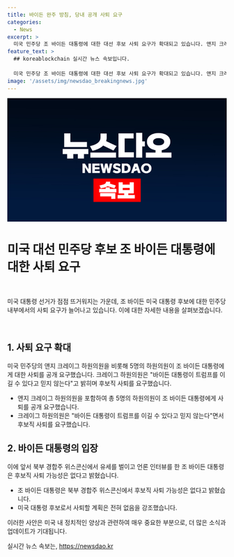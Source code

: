 ```yaml
---
title: 바이든 완주 방침, 당내 공개 사퇴 요구
categories:
  - News
excerpt: >
  미국 민주당 조 바이든 대통령에 대한 대선 후보 사퇴 요구가 확대되고 있습니다. 앤지 크레이그 하원의원을 포함한 5명의 민주당 의원들이 사퇴를 공개 요구하며 바이든 대통령의 후보직에 대한 불신을 표명했습니다. 이에도 바이든 대통령은 후보직 사퇴 가능성을 부인하며 자신의 입장을 재확인했습니다.
feature_text: >
  ## koreablockchain 실시간 뉴스 속보입니다.

  미국 민주당 조 바이든 대통령에 대한 대선 후보 사퇴 요구가 확대되고 있습니다. 앤지 크레이그 하원의원을 포함한 5명의 민주당 의원들이 사퇴를 공개 요구하며 바이든 대통령의 후보직에 대한 불신을 표명했습니다. 이에도 바이든 대통령은 후보직 사퇴 가능성을 부인하며 자신의 입장을 재확인했습니다.
image: '/assets/img/newsdao_breakingnews.jpg'
---
```


<p><img src="/assets/img/newsdao_breakingnews.jpg" alt="koreablockchain 속보" /></p>

<h1 data-ke-size="size26">미국 대선 민주당 후보 조 바이든 대통령에 대한 사퇴 요구</h1>

<p data-ke-size="size16">&nbsp;</p>

<p>미국 대통령 선거가 점점 뜨거워지는 가운데, 조 바이든 미국 대통령 후보에 대한 민주당 내부에서의 사퇴 요구가 늘어나고 있습니다. 이에 대한 자세한 내용을 살펴보겠습니다.</p>

<p data-ke-size="size16">&nbsp;</p>

<h2 data-ke-size="size24">1. 사퇴 요구 확대</h2>

<p>미국 민주당의 앤지 크레이그 하원의원을 비롯해 5명의 하원의원이 조 바이든 대통령에게 대한 사퇴를 공개 요구했습니다. 크레이그 하원의원은 "바이든 대통령이 트럼프를 이길 수 있다고 믿지 않는다"고 밝히며 후보직 사퇴를 요구했습니다.</p>

<ul>
  <li>앤지 크레이그 하원의원을 포함하여 총 5명의 하원의원이 조 바이든 대통령에게 사퇴를 공개 요구했습니다.</li>
  <li>크레이그 하원의원은 "바이든 대통령이 트럼프를 이길 수 있다고 믿지 않는다"면서 후보직 사퇴를 요구했습니다.</li>
</ul>

<h2 data-ke-size="size24">2. 바이든 대통령의 입장</h2>

<p>이에 앞서 북부 경합주 위스콘신에서 유세를 벌이고 언론 인터뷰를 한 조 바이든 대통령은 후보직 사퇴 가능성은 없다고 밝혔습니다.</p>

<ul>
  <li>조 바이든 대통령은 북부 경합주 위스콘신에서 후보직 사퇴 가능성은 없다고 밝혔습니다.</li>
  <li>미국 대통령 후보로서 사퇴할 계획은 전혀 없음을 강조했습니다.</li>
</ul>

<p>이러한 사안은 미국 내 정치적인 양상과 관련하여 매우 중요한 부분으로, 더 많은 소식과 업데이트가 기대됩니다.</p>
실시간 뉴스 속보는, <a href="https://newsdao.kr" rel="dofollow">https://newsdao.kr</a>


